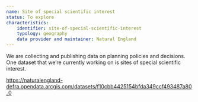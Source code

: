 ```yaml
---
name: Site of special scientific interest
status: To explore
characteristics:
    identifier: site-of-special-scientific-interest
    typology: geography
    data provider and maintainer: Natural England
---
```


We are collecting and publishing data on planning policies and decisions. One dataset that we’re currently working on is sites of special scientific interest. 

https://naturalengland-defra.opendata.arcgis.com/datasets/f10cbb4425154bfda349ccf493487a80_0
